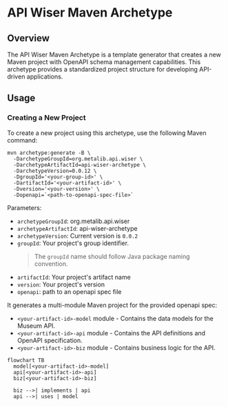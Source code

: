# API Wiser Maven Archetype

## Overview

The API Wiser Maven Archetype is a template generator that creates a new Maven project with OpenAPI schema management capabilities. This archetype provides a standardized project structure for developing API-driven applications. 

## Usage

### Creating a New Project

To create a new project using this archetype, use the following Maven command:

```shell
mvn archetype:generate -B \
  -DarchetypeGroupId=org.metalib.api.wiser \
  -DarchetypeArtifactId=api-wiser-archetype \
  -DarchetypeVersion=0.0.12 \
  -DgroupId='<your-group-id>' \
  -DartifactId='<your-artifact-id>' \
  -Dversion='<your-version>' \
  -Dopenapi=`<path-to-openapi-spec-file>`
```

Parameters:
- `archetypeGroupId`: org.metalib.api.wiser
- `archetypeArtifactId`: api-wiser-archetype
- `archetypeVersion`: Current version is `0.0.2`
- `groupId`: Your project's group identifier. 
   > The `groupId` name should follow Java package naming convention.
- `artifactId`: Your project's artifact name
- `version`: Your project's version
- `openapi`: path to an openapi spec file

It generates a multi-module Maven project for the provided openapi spec:
* `<your-artifact-id>-model` module - Contains the data models for the Museum API.
* `<your-artifact-id>-api` module - Contains the API definitions and OpenAPI specification.
* `<your-artifact-id>-biz` module - Contains business logic for the API.

```mermaid
flowchart TB
  model[<your-artifact-id>-model]
  api[<your-artifact-id>-api]
  biz[<your-artifact-id>-biz]

  biz -->| implements | api
  api -->| uses | model
```
